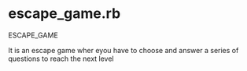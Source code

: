 # escape_game.rb

ESCAPE_GAME

It is an escape game wher eyou have to choose and answer a series of questions to reach the next level
